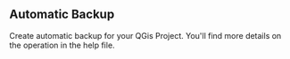 Automatic Backup
------------

Create automatic backup for your QGis Project.
You'll find more details on the operation in the help file.